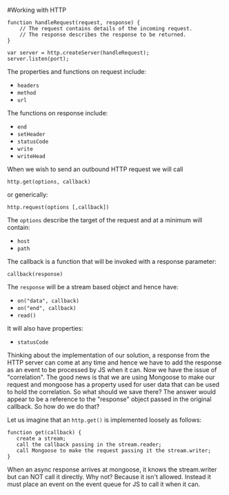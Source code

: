 #Working with HTTP
```
function handleRequest(request, response) {
	// The request contains details of the incoming request.
	// The response describes the response to be returned.
}

var server = http.createServer(handleRequest);
server.listen(port);
```

The properties and functions on request include:
* `headers`
* `method`
* `url`

The functions on response include:
* `end`
* `setHeader`
* `statusCode`
* `write`
* `writeHead`


When we wish to send an outbound HTTP request we will call 

`http.get(options, callback)`

or generically:

`http.request(options [,callback])`



The `options` describe the target of the request and at a minimum will contain:

* `host`
* `path`

The callback is a function that will be invoked with a response parameter:

`callback(response)`

The `response` will be a stream based object and hence have:
* `on("data", callback)`
* `on("end", callback)`
* `read()`

It will also have properties:

* `statusCode`

Thinking about the implementation of our solution, a response from the HTTP server can come at any time
and hence we have to add the response as an event to be processed by JS when it can.  Now we have the issue
of "correlation".  The good news is that we are using Mongoose to make our request and mongoose has a property
used for user data that can be used to hold the correlation.  So what should we save there?  The answer would
appear to be a reference to the "response" object passed in the original callback.  So how do we do that?


Let us imagine that an `http.get()` is implemented loosely as follows:

```
function get(callback) {
   create a stream;
   call the callback passing in the stream.reader;
   call Mongoose to make the request passing it the stream.writer;
}
```

When an async response arrives at mongoose, it knows the stream.writer but can NOT call it directly.  Why not?  Because it
isn't allowed.  Instead it must place an event on the event queue for JS to call it when it can.


